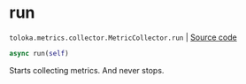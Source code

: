 # run
`toloka.metrics.collector.MetricCollector.run` | [Source code](https://github.com/Toloka/toloka-kit/blob/v1.2.1/src/metrics/collector.py#L72)

```python
async run(self)
```

Starts collecting metrics. And never stops.

